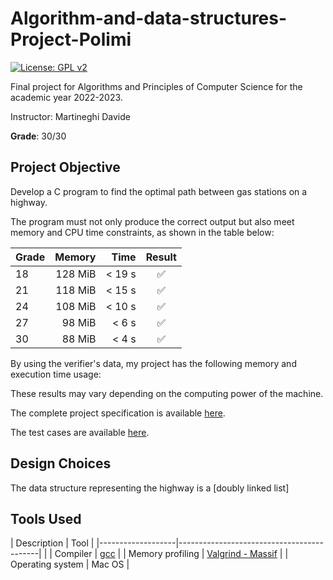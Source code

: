 # Algorithm-and-data-structures-Project-Polimi
[![License: GPL v2](https://img.shields.io/badge/License-GPL_v2-blue.svg)](https://github.com/ale-polimi/progetto-API-2023/blob/master/LICENSE)


Final project for Algorithms and Principles of Computer Science for the academic year 2022-2023.

Instructor: Martineghi Davide

**Grade**: 30/30

## Project Objective

Develop a C program to find the optimal path between gas stations on a highway.

The program must not only produce the correct output but also meet memory and CPU time constraints, as shown in the table below:

| Grade | Memory  | Time  |       Result       |
|-------|--------:|------:|:------------------:|
| 18    | 128 MiB | < 19 s  | :white_check_mark: |
| 21    | 118 MiB | < 15 s  | :white_check_mark: |
| 24    | 108 MiB | < 10 s  | :white_check_mark: |
| 27    |  98 MiB | < 6 s  | :white_check_mark: |
| 30    |  88 MiB | < 4 s  | :white_check_mark: |

By using the verifier's data, my project has the following memory and execution time usage:

These results may vary depending on the computing power of the machine.

The complete project specification is available [here](project_specifications.pdf).

The test cases are available [here](https://github.com/ale-polimi/progetto-API-2023/blob/master/documents/open_tests).

## Design Choices

The data structure representing the highway is a [doubly linked list]


## Tools Used

| Description        | Tool                                       |
|-------------------|-------------------------------------------|  |
| Compiler         | [gcc](https://gcc.gnu.org/)               |
| Memory profiling | [Valgrind - Massif](https://valgrind.org/) |
| Operating system | Mac OS                |


